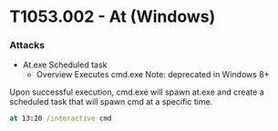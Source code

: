 <!---------------------------------------------------------------------------------
Copyright: (c) BLS OPS LLC.
This program is free software: you can redistribute it and/or modify
it under the terms of the GNU General Public License as published by
the Free Software Foundation, version 3.
This program is distributed in the hope that it will be useful,
but WITHOUT ANY WARRANTY; without even the implied warranty of
MERCHANTABILITY or FITNESS FOR A PARTICULAR PURPOSE. See the
GNU General Public License for more details.
You should have received a copy of the GNU General Public License
along with this program. If not, see <https://www.gnu.org/licenses/>.
--------------------------------------------------------------------------------->
# T1053.002 - At (Windows)

### Attacks
* At.exe Scheduled task
	* Overview
Executes cmd.exe
Note: deprecated in Windows 8+

Upon successful execution, cmd.exe will spawn at.exe and create a scheduled task that will spawn cmd at a specific time.

```cmd
at 13:20 /interactive cmd
```

<br/>
